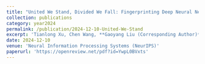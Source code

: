```yaml
---
title: "United We Stand, Divided We Fall: Fingerprinting Deep Neural Networks via Adversarial Trajectories"
collection: publications
category: year2024
permalink: /publication/2024-12-10-United-We-Stand
excerpt: 'Tianlong Xu, Chen Wang, **Gaoyang Liu (Corresponding Author)**, Yang Yang, Kai Peng, Wei Liu'
date: 2024-12-10
venue: 'Neural Information Processing Systems (NeurIPS)'
paperurl: 'https://openreview.net/pdf?id=YwpL0BVxts'
---
```


